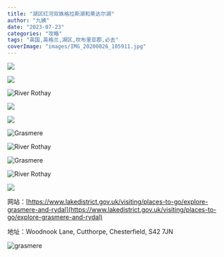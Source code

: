 ```yaml
---
title: "湖区红河双姝格拉斯湖和莱达尔湖"
author: "九姨"
date: "2023-07-23"
categories: "攻略"
tags: "英国,英格兰,湖区,坎布里亚郡,必去"
coverImage: "images/IMG_20200826_105911.jpg"
---
```


>

![](images/IMG_20200826_112600.jpg)

>

![](images/IMG_20200826_111504.jpg)

>

![River Rothay](images/IMG_20200826_113054.jpg)

>

![](images/IMG_20200826_113758.jpg)

>

![](images/IMG_20200826_110843.jpg)

>

![Grasmere](images/IMG_20200826_105911.jpg)

>

![River Rothay](images/IMG_20200826_103918.jpg)

>

![Grasmere](images/IMG_20200826_103615.jpg)

>

![River Rothay](images/IMG_20200826_113332.jpg)

>

![](images/IMG_20200831_202635.jpg)


网站：[https://www.lakedistrict.gov.uk/visiting/places-to-go/explore-grasmere-and-rydal](https://www.lakedistrict.gov.uk/visiting/places-to-go/explore-grasmere-and-rydal)

地址：Woodnook Lane, Cutthorpe, Chesterfield, S42 7JN

![grasmere](images/grasmere.jpg)